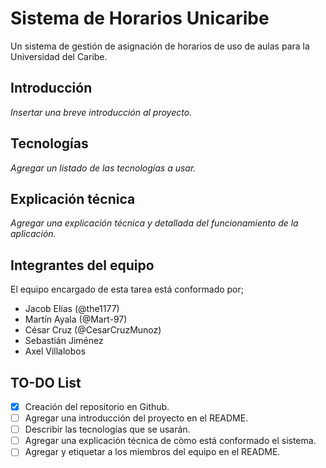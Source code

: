 # Sistema de Horarios Unicaribe
Un sistema de gestión de asignación de horarios de uso de aulas para la Universidad del Caribe.

## Introducción
_Insertar una breve introducción al proyecto._


## Tecnologías
_Agregar un listado de las tecnologías a usar._


## Explicación técnica
_Agregar una explicación técnica y detallada del funcionamiento de la aplicación._


## Integrantes del equipo
El equipo encargado de esta tarea está conformado por;
- Jacob Elías (@the1177)
- Martín Ayala (@Mart-97)
- César Cruz (@CesarCruzMunoz)
- Sebastián Jiménez
- Axel Villalobos


## TO-DO List
- [x] Creación del repositorio en Github.
- [ ] Agregar una introducción del proyecto en el README.
- [ ] Describir las tecnologías que se usarán.
- [ ] Agregar una explicación técnica de còmo está conformado el sistema.
- [ ] Agregar y etiquetar a los miembros del equipo en el README.
